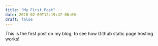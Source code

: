 ```yaml
---
title: "My First Post"
date: 2020-02-09T12:19:47-06:00
draft: false
---
```


This is the first post on my blog, to see how Github static page hosting works!